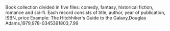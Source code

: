 Book collection divided in five files: comedy, fantasy, historical fiction, romance and sci-fi.
Each record consists of title, author, year of publication, ISBN, price
Example:
The Hitchhiker's Guide to the Galaxy,Douglas Adams,1979,978-0345391803,7.99
